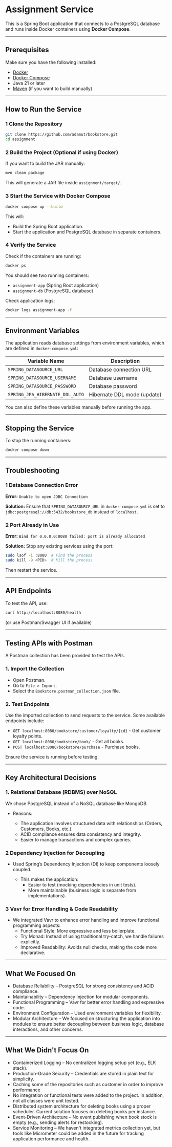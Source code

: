 #  Assignment Service

This is a Spring Boot application that connects to a PostgreSQL database and runs inside Docker containers using **Docker Compose**.

---

##  Prerequisites

Make sure you have the following installed:
- [Docker](https://www.docker.com/get-started)
- [Docker Compose](https://docs.docker.com/compose/install/)
- Java 21 or later
- [Maven](https://maven.apache.org/) (if you want to build manually)

---

##  How to Run the Service

### **1 Clone the Repository**
```sh
git clone https://github.com/adamut/bookstore.git 
cd assignment
```

### **2 Build the Project (Optional if using Docker)**
If you want to build the JAR manually:
```sh
mvn clean package
```
This will generate a JAR file inside `assignment/target/`.

### **3 Start the Service with Docker Compose**
```sh
docker compose up --build
```
This will:
- Build the Spring Boot application.
- Start the application and PostgreSQL database in separate containers.

### **4 Verify the Service**
Check if the containers are running:
```sh
docker ps
```
You should see two running containers:
- `assignment-app` (Spring Boot application)
- `assignment-db` (PostgreSQL database)

Check application logs:
```sh
docker logs assignment-app -f
```

---

##  Environment Variables
The application reads database settings from environment variables, which are defined in `docker-compose.yml`:

| Variable Name                 | Description                    |
|--------------------------------|--------------------------------|
| `SPRING_DATASOURCE_URL`       | Database connection URL       |
| `SPRING_DATASOURCE_USERNAME`  | Database username             |
| `SPRING_DATASOURCE_PASSWORD`  | Database password             |
| `SPRING_JPA_HIBERNATE_DDL_AUTO` | Hibernate DDL mode (update) |

You can also define these variables manually before running the app.

---

##  Stopping the Service
To stop the running containers:
```sh
docker compose down
```

---

##  Troubleshooting
### 1 **Database Connection Error**
**Error:** `Unable to open JDBC Connection`

**Solution:** Ensure that `SPRING_DATASOURCE_URL` in `docker-compose.yml` is set to `jdbc:postgresql://db:5432/bookstore_db` instead of `localhost`.

### 2 **Port Already in Use**
**Error:** `Bind for 0.0.0.0:8080 failed: port is already allocated`

**Solution:** Stop any existing services using the port:
```sh
sudo lsof -i :8080  # Find the process
sudo kill -9 <PID>  # Kill the process
```
Then restart the service.


---

##  API Endpoints

To test the API, use:
```sh
curl http://localhost:8080/health
```
(or use Postman/Swagger UI if available)

---

## Testing APIs with Postman
A Postman collection has been provided to test the APIs.

### 1. Import the Collection
- Open Postman.
- Go to `File > Import`.
- Select the `Bookstore.postman_collection.json` file.

### 2. Test Endpoints
Use the imported collection to send requests to the service. Some available endpoints include:
- `GET localhost:8080/bookstore/customer/loyalty/{id}` - Get customer loyalty points.
- `GET localhost:8080/bookstore/book/` - Get all books.
- `POST localhost:8080/bookstore/purchase` - Purchase books.

Ensure the service is running before testing.

---

## Key Architectural Decisions
### 1. Relational Database (RDBMS) over NoSQL
We chose PostgreSQL instead of a NoSQL database like MongoDB.

- Reasons:

  - The application involves structured data with relationships (Orders, Customers, Books, etc.).
  - ACID compliance ensures data consistency and integrity.
  - Easier to manage transactions and complex queries.

### 2 Dependency Injection for Decoupling
- Used Spring’s Dependency Injection (DI) to keep components loosely coupled.

  - This makes the application: 
    - Easier to test (mocking dependencies in unit tests).
    - More maintainable (business logic is separate from implementations).

### 3 Vavr for Error Handling & Code Readability
- We integrated Vavr to enhance error handling and improve functional programming aspects:
    - Functional Style: More expressive and less boilerplate.
    - Try Monad: Instead of using traditional try-catch, we handle failures explicitly.
    - Improved Readability: Avoids null checks, making the code more declarative.

--- 

##  What We Focused On

-  Database Reliability – PostgreSQL for strong consistency and ACID compliance.
-  Maintainability – Dependency Injection for modular components.
-  Functional Programming – Vavr for better error handling and expressive code.
-  Environment Configuration – Used environment variables for flexibility.
-  Modular Architecture – We focused on structuring the application into modules to ensure better decoupling between business logic, database interactions, and other concerns.

---

## What We Didn't Focus On
-  Containerized Logging – No centralized logging setup yet (e.g., ELK stack).
-  Production-Grade Security – Credentials are stored in plain text for simplicity.
-  Caching some of the repositories such as customer in order to improve performance
-  No integration or functional tests were added to the project. In addition, not all classes were unit tested.
-  Distributed system architecture for deleting books using a proper scheduler. Current solution focuses on deleting books per instance.
-  Event-Driven Architecture – No event publishing when book stock is empty (e.g., sending alerts for restocking).
- Service Monitoring – We haven't integrated metrics collection yet, but tools like Micrometer could be added in the future for tracking application performance and health.